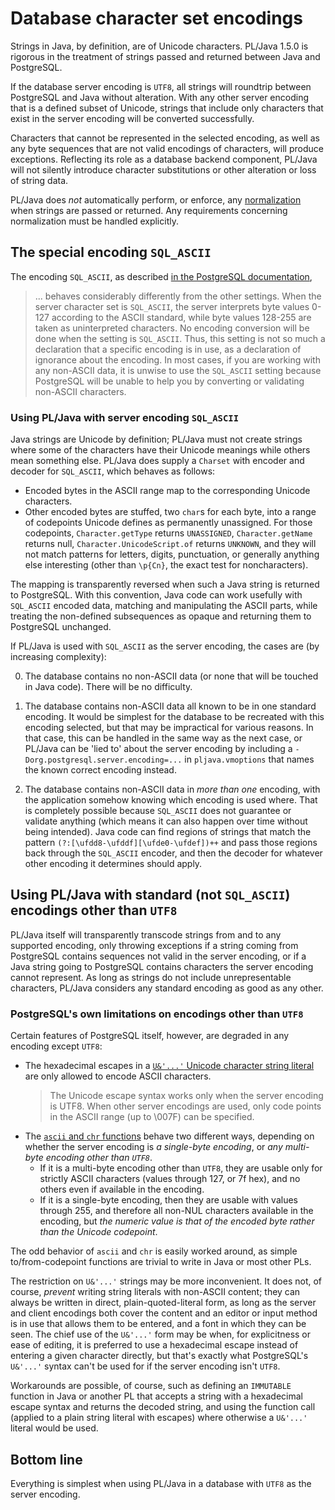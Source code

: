 # Database character set encodings

Strings in Java, by definition, are of Unicode characters. PL/Java 1.5.0 is
rigorous in the treatment of strings passed and returned between Java and
PostgreSQL.

If the database server encoding is `UTF8`, all strings will roundtrip between
PostgreSQL and Java without alteration. With any other server encoding that
is a defined subset of Unicode, strings that include only characters that
exist in the server encoding will be converted successfully.

Characters that cannot be represented in the selected encoding, as well as
any byte sequences that are not valid encodings of characters, will produce
exceptions. Reflecting its role as a database backend component, PL/Java will
not silently introduce character substitutions or other alteration or loss of
string data.

PL/Java does *not* automatically perform, or enforce, any [normalization][n11n]
when strings are passed or returned. Any requirements concerning normalization
must be handled explicitly.

[n11n]: http://unicode.org/faq/normalization.html

## The special encoding `SQL_ASCII`

The encoding `SQL_ASCII`, as described [in the PostgreSQL documentation][mbc],

> ... behaves considerably differently from the other settings. When the server
> character set is `SQL_ASCII`, the server interprets byte values 0-127
> according to the ASCII standard, while byte values 128-255 are taken as
> uninterpreted characters. No encoding conversion will be done when the setting
> is `SQL_ASCII`. Thus, this setting is not so much a declaration that a
> specific encoding is in use, as a declaration of ignorance about the encoding.
> In most cases, if you are working with any non-ASCII data, it is unwise to use
> the `SQL_ASCII` setting because PostgreSQL will be unable to help you by
> converting or validating non-ASCII characters.

[mbc]: http://www.postgresql.org/docs/current/static/multibyte.html

### Using PL/Java with server encoding `SQL_ASCII`

Java strings are Unicode by definition; PL/Java must not create strings where
some of the characters have their Unicode meanings while others mean something
else. PL/Java does supply a `Charset` with encoder and decoder for `SQL_ASCII`,
which behaves as follows:

* Encoded bytes in the ASCII range map to the corresponding Unicode characters.
* Other encoded bytes are stuffed, two `char`s for each byte, into a range of
    codepoints Unicode defines as permanently unassigned. For those codepoints,
    `Character.getType` returns `UNASSIGNED`, `Character.getName` returns null,
    `Character.UnicodeScript.of` returns `UNKNOWN`, and they will not match
    patterns for letters, digits, punctuation, or generally anything else
    interesting (other than `\p{Cn}`, the exact test for noncharacters).

The mapping is transparently reversed when such a Java string is returned
to PostgreSQL. With this convention, Java code can work usefully with
`SQL_ASCII` encoded data, matching and manipulating the ASCII parts, while
treating the non-defined subsequences as opaque and returning them to PostgreSQL
unchanged.

If PL/Java is used with `SQL_ASCII` as the server encoding, the cases are
(by increasing complexity):

0. The database contains no non-ASCII data (or none that will be touched
    in Java code). There will be no difficulty.

0. The database contains non-ASCII data all known to be in one standard
    encoding. It would be simplest for the database to be recreated with
    this encoding selected, but that may be impractical for various reasons.
    In that case, this can be handled in the same way as the next case, or
    PL/Java can be 'lied to' about the server encoding by including a
    `-Dorg.postgresql.server.encoding=...` in `pljava.vmoptions` that names
    the known correct encoding instead.

0. The database contains non-ASCII data in _more than one_ encoding, with
    the application somehow knowing which encoding is used where. That is
    completely possible because `SQL_ASCII` does not guarantee or validate
    anything (which means it can also happen over time without being intended).
    Java code can find regions of strings that match the pattern
    `(?:[\ufdd8-\ufddf][\ufde0-\ufdef])++` and pass those regions back through
    the `SQL_ASCII` encoder, and then the decoder for whatever other encoding
    it determines should apply.

## Using PL/Java with standard (not `SQL_ASCII`) encodings other than `UTF8`

PL/Java itself will transparently transcode strings from and to any
supported encoding, only throwing exceptions if a string coming from
PostgreSQL contains sequences not valid in the server encoding, or if
a Java string going to PostgreSQL contains characters the server encoding
cannot represent. As long as strings do not include unrepresentable characters,
PL/Java considers any standard encoding as good as any other.

### PostgreSQL's own limitations on encodings other than `UTF8`

Certain features of PostgreSQL itself, however, are degraded in any encoding
except `UTF8`:

* The hexadecimal escapes in a
    [`U&'...'` Unicode character string literal][ulit] are only allowed to
    encode ASCII characters.
    > The Unicode escape syntax works only when the server encoding is UTF8.
    > When other server encodings are used, only code points in the ASCII range
    > (up to \007F) can be specified.
* The [`ascii` and `chr` functions][acfns] behave two different ways, depending
    on whether the server encoding is *a single-byte encoding*, or *any
    multi-byte encoding other than `UTF8`*.
    * If it is a multi-byte encoding other than `UTF8`, they are usable only
        for strictly ASCII characters (values through 127, or 7f hex), and
	no others even if available in the encoding.
    * If it is a single-byte encoding, then they are usable with values
        through 255, and therefore all non-NUL characters available in the
	encoding, but *the numeric value is that of the encoded byte rather
	than the Unicode codepoint*.

[ulit]: http://www.postgresql.org/docs/current/static/sql-syntax-lexical.html#SQL-SYNTAX-STRINGS
[acfns]: http://www.postgresql.org/docs/current/static/functions-string.html

The odd behavior of `ascii` and `chr` is easily worked around, as simple
to/from-codepoint functions are trivial to write in Java or most other PLs.

The restriction on `U&'...'` strings may be more inconvenient. It does not,
of course, *prevent* writing string literals with non-ASCII content; they
can always be written in direct, plain-quoted-literal form, as long as the
server and client encodings both cover the content and an editor or input
method is in use that allows them to be entered, and a font in which they
can be seen. The chief use of the `U&'...'` form may be when, for explicitness
or ease of editing, it is preferred to use a hexadecimal escape instead of
entering a given character directly, but that's exactly what PostgreSQL's
`U&'...'` syntax can't be used for if the server encoding isn't `UTF8`.

Workarounds are possible, of course, such as defining an `IMMUTABLE` function
in Java or another PL that accepts a string with a hexadecimal escape syntax
and returns the decoded string, and using the function call (applied to a
plain string literal with escapes) where otherwise a `U&'...'` literal would
be used.

## Bottom line

Everything is simplest when using PL/Java in a database with `UTF8` as the
server encoding.
